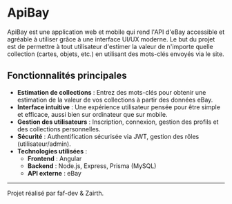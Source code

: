 # ApiBay

ApiBay est une application web et mobile qui rend l'API d'eBay accessible et agréable à utiliser grâce à une interface UI/UX moderne. Le but du projet est de permettre à tout utilisateur d'estimer la valeur de n'importe quelle collection (cartes, objets, etc.) en utilisant des mots-clés envoyés via le site.

## Fonctionnalités principales

- **Estimation de collections** : Entrez des mots-clés pour obtenir une estimation de la valeur de vos collections à partir des données eBay.
- **Interface intuitive** : Une expérience utilisateur pensée pour être simple et efficace, aussi bien sur ordinateur que sur mobile.
- **Gestion des utilisateurs** : Inscription, connexion, gestion des profils et des collections personnelles.
- **Sécurité** : Authentification sécurisée via JWT, gestion des rôles (utilisateur/admin).
- **Technologies utilisées** :
  - **Frontend** : Angular
  - **Backend** : Node.js, Express, Prisma (MySQL)
  - **API externe** : eBay

---

Projet réalisé par faf-dev & Zairth.
